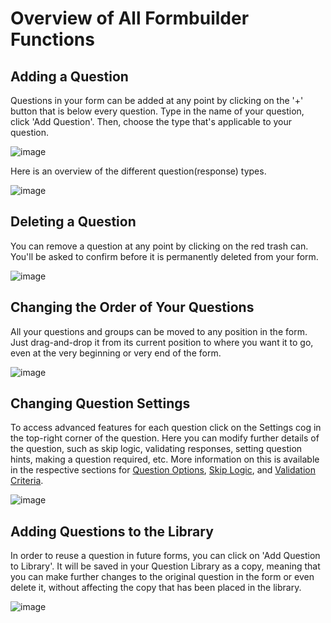 # Overview of All Formbuilder Functions

## Adding a Question

Questions in your form can be added at any point by clicking on the '+' button that is below every question. Type in the name of your question, click 'Add Question'. Then, choose the type that's applicable to your question.

![image](/images/formbuilder/add_questions.gif)

Here is an overview of the different question(response) types.

![image](/images/formbuilder/all_types.png)

## Deleting a Question

You can remove a question at any point by clicking on the red trash can. You'll be asked to confirm before it is permanently deleted from your form.

![image](/images/formbuilder/delete_questions.gif)

## Changing the Order of Your Questions

All your questions and groups can be moved to any position in the form. Just drag-and-drop it from its current position to where you want it to go, even at the very beginning or very end of the form.

![image](/images/formbuilder/change_order.gif)

## Changing Question Settings

To access advanced features for each question click on the Settings cog in the top-right corner of the question. Here you can modify further details of the question, such as skip logic, validating responses, setting question hints, making a question required, etc. More information on this is available in the respective sections for [Question Options](question_options.md), [Skip Logic](skip_logic.md), and [Validation Criteria](validation_criteria.md).

![image](/images/formbuilder/change_settings.gif)

## Adding Questions to the Library

In order to reuse a question in future forms, you can click on 'Add Question to Library'. It will be saved in your Question Library as a copy, meaning that you can make further changes to the original question in the form or even delete it, without affecting the copy that has been placed in the library. 

![image](/images/formbuilder/library.gif)
